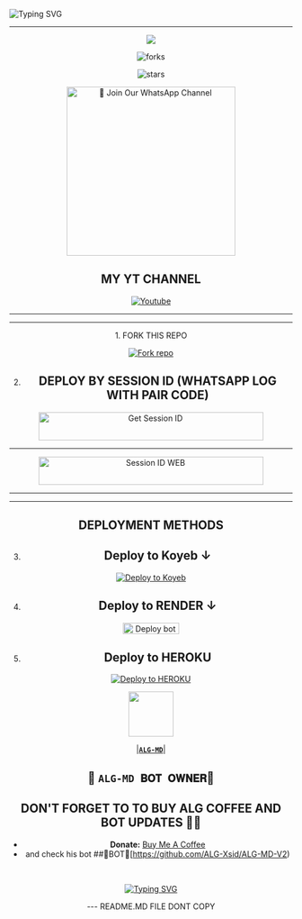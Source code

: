 ![Typing SVG](https://readme-typing-svg.demolab.com?font=Ribeye&size=50&pause=1000&color=3F00FF&center=true&width=900&height=100&lines=ALG%20-MD;%20𝗠𝗨𝗟𝗧𝗜-𝗗𝗘𝗩𝗜𝗖𝗘%20𝗪𝗛𝗔𝗧𝗦𝗔𝗣𝗣%20𝗕𝗢𝗧;%20𝗗𝗘𝗩𝗘𝗟𝗢𝗣𝗘𝗗%20𝗕𝗬%20HAITIAN%20IT%20Developer..💖)
<p align="center">

</p>


<div align="center">
</p

<hr>
<hr>
<p align="center">
<a href="https://github.com/Alberlegrand/ALG-MD">
    <img src="https://files.catbox.moe/hg86c0.jpg">
  </a>


    

![forks](https://img.shields.io/github/forks/Alberlegrand/ALG-MD?label=Forks&style=social)

![stars](https://img.shields.io/github/stars/Alberlegrand/ALG-MD?style=social)




<a href="https://https://whatsapp.com/channel/0029VakaPzeD38CV78dbGf0"><img src="https://img.shields.io/badge/%E2%9D%A4%EF%B8%8F%E2%80%8D%20Join%20Our%20WhatsApp%20Channel%F0%9F%91%A8%E2%80%8D%F0%9F%92%BB-green" alt="📎 Join Our WhatsApp Channel" width="300"></a>



## MY YT CHANNEL

[![Youtube](https://telegra.ph/file/eebe86c26e98ffeae39ea.jpg)](https://youtube.com/@ALG-MD9) 

</details>





<hr>

<hr>
1. FORK THIS REPO


<a href='https://github.com/Alberlegrand/ALG-MD/fork' target="_blank"><img alt='Fork repo' src='https://img.shields.io/badge/Fork This Repo-black?style=for-the-badge&logo=git&logoColor=white'/></a>


2. ## DEPLOY BY SESSION ID (WHATSAPP LOG WITH PAIR CODE)

<a href='https://replit.com/@/https://replit.com/@salmanikhani426/ALG-MD-PAIR-1' target="_blank"><img alt='Get Session ID' src='https://img.shields.io/badge/%F0%9F%9A%80%EF%B8%8F%E2%80%8D%201-OUR%F0%9F%93%8B%20%20PAIR%20CODE%20WEB%F0%9F%91%A8%E2%80%8D%F0%9F%92%BB-yellow' width="400" height="50" alt="Deploy bot"/></a>

<hr>
<a href='https://replit.com/@salmanikhani426/ALG-MD-PAIR' target="_blank"><img alt='Session ID WEB' src='https://img.shields.io/badge/%F0%9F%9A%80%EF%B8%8F%E2%80%8D%202-OUR%F0%9F%93%8B%20%20PAIR%20CODE%20WEB%F0%9F%91%A8%E2%80%8D%F0%9F%92%BB-RED' width="400" height="50" alt="Deploy bot"/></a>

<hr>
<hr>

## DEPLOYMENT METHODS
3. ## Deploy to Koyeb ↓

[![Deploy to Koyeb](https://www.koyeb.com/static/images/deploy/button.svg)](https://app.koyeb.com/deploy?name=ALG-MD&type=git&repository=Alberlegrand%2FALG-MD&branch=main&builder=dockerfile&env%5BAUTO_STATUS_REPLY%5D=true&env%5BSESSION_ID%5D=&env%5BAUTO_STATUS_SEEN%5D=true&env%5BAUTO_REACT%5D=true&ports=8000%3Bhttp%3B%2F)

4. ## Deploy to RENDER ↓

<a href="https://dashboard.render.com/" target="blank"><img align="center" src="https://telegra.ph/file/c15e952f017c10e12f431.jpg" width="100" height="20" alt="Deploy bot"/></a>

5. ## Deploy to HEROKU

[![Deploy to HEROKU](https://www.herokucdn.com/deploy/button.svg)](https://dashboard.heroku.com/new?template=https://github.com/Alberlegrand/ALG-MD)



   <a href="https://github.com/Alberlegrand/"><img src="https://files.catbox.moe/fgpxbl.jpg" width=80 height=80></a>   

|**[`ALG-MD`](https://github.com/Alberlegrand)**|

## 👑 `ALG-MD 𝐁𝐎𝐓 𝐎𝐖𝐍𝐄𝐑`👨 


## DON'T FORGET TO TO BUY ALG COFFEE AND BOT UPDATES 🎉🎉
- **Donate:** [Buy Me A Coffee](buymeacoffee.com/ALGbhai)
- and check his bot ##🚀BOT🎉[https://github.com/ALG-Xsid/ALG-MD-V2)

 <br>
 </p>
    <p align="center">
<a href="https://git.io/typing-svg"><img src="https://readme-typing-svg.demolab.com?font=EB+Garamond&weight=800&size=28&duration=4000&pause=1000&random=false&width=435&lines=THANKS+ALL+USE;MY+BOT+ALG-MD" alt="Typing SVG" /></a>
<p>---
README.MD FILE DONT COPY </p>
